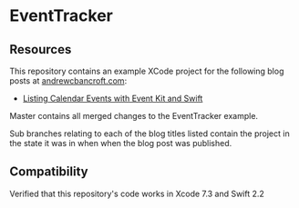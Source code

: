 # EventTracker

## Resources
This repository contains an example XCode project for the following blog posts at [andrewcbancroft.com](http://www.andrewcbancroft.com):

* [Listing Calendar Events with Event Kit and Swift](https://www.andrewcbancroft.com/2016/04/28/listing-calendar-events-with-event-kit-and-swift/)

Master contains all merged changes to the EventTracker example.

Sub branches relating to each of the blog titles listed contain the project in the state it was in when when the blog post was published.

## Compatibility
Verified that this repository's code works in Xcode 7.3 and Swift 2.2
